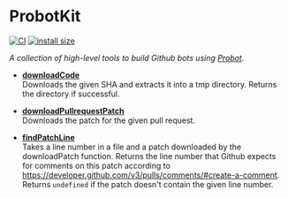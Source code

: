 # ProbotKit

[![CI](https://github.com/kevgo/probot-kit/actions/workflows/test.yml/badge.svg)](https://github.com/kevgo/probot-kit/actions/workflows/test.yml)
[![install size](https://packagephobia.now.sh/badge?p=probot-kit)](https://packagephobia.now.sh/result?p=probot-kit)

_A collection of high-level tools to build Github bots using
[Probot](https://probot.github.io)._

<a type="all-exported">

- **[downloadCode](src/download-code.ts)** <br> Downloads the given SHA and
  extracts it into a tmp directory. Returns the directory if successful.

- **[downloadPullrequestPatch](src/download-pullrequest-patch.ts)** <br>
  Downloads the patch for the given pull request.

- **[findPatchLine](src/find-patch-line.ts)** <br> Takes a line number in a file
  and a patch downloaded by the downloadPatch function. Returns the line number
  that Github expects for comments on this patch according to
  https://developer.github.com/v3/pulls/comments/#create-a-comment. Returns
  `undefined` if the patch doesn't contain the given line number.

</a>
